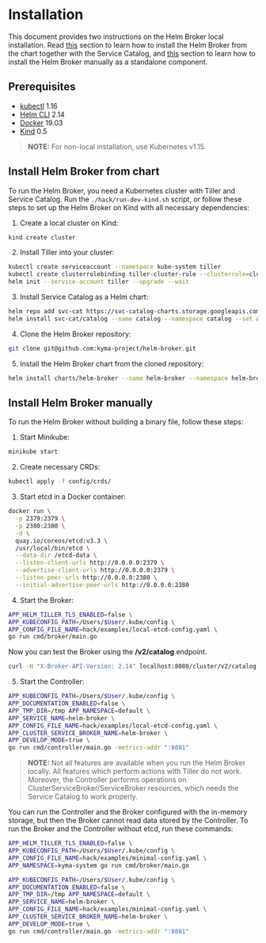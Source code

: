 # Installation 

This document provides two instructions on the Helm Broker local installation. Read [this](#install-helm-broker-from-chart) section to learn how to install the Helm Broker from the chart together with the Service Catalog, and [this](#install-helm-broker-manually) section to learn how to install the Helm Broker manually as a standalone component.

## Prerequisites


* [kubectl](https://kubernetes.io/docs/tasks/tools/install-kubectl/) 1.16
* [Helm CLI](https://github.com/kubernetes/helm#install) 2.14
* [Docker](https://docs.docker.com/install/) 19.03 
* [Kind](https://github.com/kubernetes-sigs/kind#installation-and-usage) 0.5

>**NOTE:** For non-local installation, use Kubernetes v1.15.

## Install Helm Broker from chart

To run the Helm Broker, you need a Kubernetes cluster with Tiller and Service Catalog. Run the `./hack/run-dev-kind.sh` script, or follow these steps to set up the Helm Broker on Kind with all necessary dependencies:

1. Create a local cluster on Kind:
```bash
kind create cluster
``` 

2. Install Tiller into your cluster:
```bash
kubectl create serviceaccount --namespace kube-system tiller
kubectl create clusterrolebinding tiller-cluster-rule --clusterrole=cluster-admin --serviceaccount=kube-system:tiller
helm init --service-account tiller --upgrade --wait
```

3. Install Service Catalog as a Helm chart:
```bash
helm repo add svc-cat https://svc-catalog-charts.storage.googleapis.com
helm install svc-cat/catalog --name catalog --namespace catalog --set asyncBindingOperationsEnabled=true
```

4. Clone the Helm Broker repository:
```bash
git clone git@github.com:kyma-project/helm-broker.git
```

5. Install the Helm Broker chart from the cloned repository:
```bash
helm install charts/helm-broker --name helm-broker --namespace helm-broker
```

## Install Helm Broker manually

To run the Helm Broker without building a binary file, follow these steps:

1. Start Minikube:
```bash
minikube start
```

2. Create necessary CRDs:
```bash
kubectl apply -f config/crds/
```

3. Start etcd in a Docker container:
```bash
docker run \
  -p 2379:2379 \
  -p 2380:2380 \
  -d \
  quay.io/coreos/etcd:v3.3 \
  /usr/local/bin/etcd \
  --data-dir /etcd-data \
  --listen-client-urls http://0.0.0.0:2379 \
  --advertise-client-urls http://0.0.0.0:2379 \
  --listen-peer-urls http://0.0.0.0:2380 \
  --initial-advertise-peer-urls http://0.0.0.0:2380
```

4. Start the Broker:
```bash
APP_HELM_TILLER_TLS_ENABLED=false \
APP_KUBECONFIG_PATH=/Users/$User/.kube/config \
APP_CONFIG_FILE_NAME=hack/examples/local-etcd-config.yaml \
go run cmd/broker/main.go
```

Now you can test the Broker using the **/v2/catalog** endpoint.

```bash
curl -H "X-Broker-API-Version: 2.14" localhost:8080/cluster/v2/catalog
```

5. Start the Controller:
```bash
APP_KUBECONFIG_PATH=/Users/$User/.kube/config \
APP_DOCUMENTATION_ENABLED=false \
APP_TMP_DIR=/tmp APP_NAMESPACE=default \
APP_SERVICE_NAME=helm-broker \
APP_CONFIG_FILE_NAME=hack/examples/local-etcd-config.yaml \
APP_CLUSTER_SERVICE_BROKER_NAME=helm-broker \
APP_DEVELOP_MODE=true \
go run cmd/controller/main.go -metrics-addr ":8081"
```

>**NOTE:** Not all features are available when you run the Helm Broker locally. All features which perform actions with Tiller do not work. Moreover, the Controller performs operations on ClusterServiceBroker/ServiceBroker resources, which needs the Service Catalog to work properly.

You can run the Controller and the Broker configured with the in-memory storage, but then the Broker cannot read data stored by the Controller. To run the Broker and the Controller without etcd, run these commands:

```bash
APP_HELM_TILLER_TLS_ENABLED=false \
APP_KUBECONFIG_PATH=/Users/$User/.kube/config \
APP_CONFIG_FILE_NAME=hack/examples/minimal-config.yaml \
APP_NAMESPACE=kyma-system go run cmd/broker/main.go
```

```bash
APP_KUBECONFIG_PATH=/Users/$User/.kube/config \
APP_DOCUMENTATION_ENABLED=false \
APP_TMP_DIR=/tmp APP_NAMESPACE=default \
APP_SERVICE_NAME=helm-broker \
APP_CONFIG_FILE_NAME=hack/examples/minimal-config.yaml \
APP_CLUSTER_SERVICE_BROKER_NAME=helm-broker \
APP_DEVELOP_MODE=true \
go run cmd/controller/main.go -metrics-addr ":8081"
```
